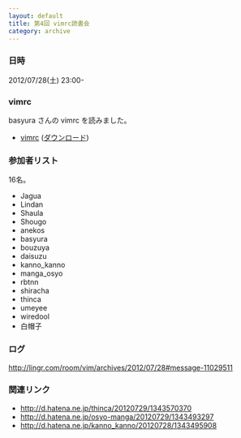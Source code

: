 ```yaml
---
layout: default
title: 第4回 vimrc読書会
category: archive
---
```


### 日時
2012/07/28(土) 23:00-

### vimrc
basyura さんの vimrc を読みました。

- [vimrc](https://github.com/basyura/vimfiles/blob/ee086f25b8c58b8ea6bf025d26ebc11ae50e6ca1/rc/vimrc) ([ダウンロード](https://raw.github.com/basyura/vimfiles/ee086f25b8c58b8ea6bf025d26ebc11ae50e6ca1/rc/vimrc))

### 参加者リスト
16名。

- Jagua
- Lindan
- Shaula
- Shougo
- anekos
- basyura
- bouzuya
- daisuzu
- kanno\_kanno
- manga\_osyo
- rbtnn
- shiracha
- thinca
- umeyee
- wiredool
- 白帽子

### ログ
<http://lingr.com/room/vim/archives/2012/07/28#message-11029511>

### 関連リンク
- <http://d.hatena.ne.jp/thinca/20120729/1343570370>
- <http://d.hatena.ne.jp/osyo-manga/20120729/1343493297>
- <http://d.hatena.ne.jp/kanno_kanno/20120728/1343495908>
